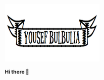 <img align="center" src="https://github.com/CometWhoosh/CometWhoosh/blob/main/Header.png" width = "301" height="182">


### Hi there 👋

<!--
**CometWhoosh/CometWhoosh** is a ✨ _special_ ✨ repository because its `README.md` (this file) appears on your GitHub profile.

Here are some ideas to get you started:

- 🔭 I’m currently working on ...
- 🌱 I’m currently learning ...
- 👯 I’m looking to collaborate on ...
- 🤔 I’m looking for help with ...
- 💬 Ask me about ...
- 📫 How to reach me: ...
- 😄 Pronouns: ...
- ⚡ Fun fact: ...
-->
